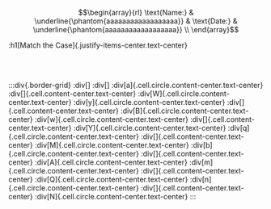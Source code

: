 

```math
\begin{array}{rl}
\text{Name:} & \underline{\phantom{aaaaaaaaaaaaaaaaaa}} &
\text{Date:} & \underline{\phantom{aaaaaaaaaaaaaaaaaa}} \\
\end{array}
```

:h1[Match the Case]{.justify-items-center.text-center}

<br/>
<br/>

<style>
.border-grid {
    display: grid;
    grid-template-columns: repeat(3, 1fr);
    width: 100%;
    height: 1 vmin;
    border: 1px solid black;
    border-radius: 6px;
    padding: 30px 10px;
    align-item: center;
    justify-item: center;
}

.cell {
    /* border: 1px solid black; */
    padding: 24px 0;
    box-sizing: border-box;
}

.cell.circle {

    border: 1px solid black;
    padding: 30px 0;
    box-sizing: border-box;
    border-radius: 50%;
    width: 50%;
    margin-bottom: 5px;
}
</style>



:::div{.border-grid}
:div[]
:div[]
:div[a]{.cell.circle.content-center.text-center}
:div[]{.cell.content-center.text-center}
:div[W]{.cell.circle.content-center.text-center}
:div[y]{.cell.circle.content-center.text-center}
:div[]{.cell.content-center.text-center}
:div[B]{.cell.circle.content-center.text-center}
:div[w]{.cell.circle.content-center.text-center}
:div[]{.cell.content-center.text-center}
:div[Y]{.cell.circle.content-center.text-center}
:div[q]{.cell.circle.content-center.text-center}
:div[]{.cell.content-center.text-center}
:div[M]{.cell.circle.content-center.text-center}
:div[b]{.cell.circle.content-center.text-center}
:div[]{.cell.content-center.text-center}
:div[A]{.cell.circle.content-center.text-center}
:div[m]{.cell.circle.content-center.text-center}
:div[]{.cell.content-center.text-center}
:div[Q]{.cell.circle.content-center.text-center}
:div[n]{.cell.circle.content-center.text-center}
:div[]{.cell.content-center.text-center}
:div[N]{.cell.circle.content-center.text-center}
:::
